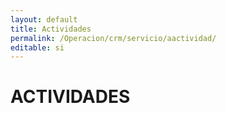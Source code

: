 ```yaml
---
layout: default
title: Actividades
permalink: /Operacion/crm/servicio/aactividad/
editable: si
---
```


# ACTIVIDADES

